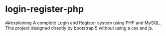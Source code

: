 # login-register-php
##explaining
A complete Login and Register system using PHP and MySQL. This project designed directly by bootstrap 5 without using a css and js.

